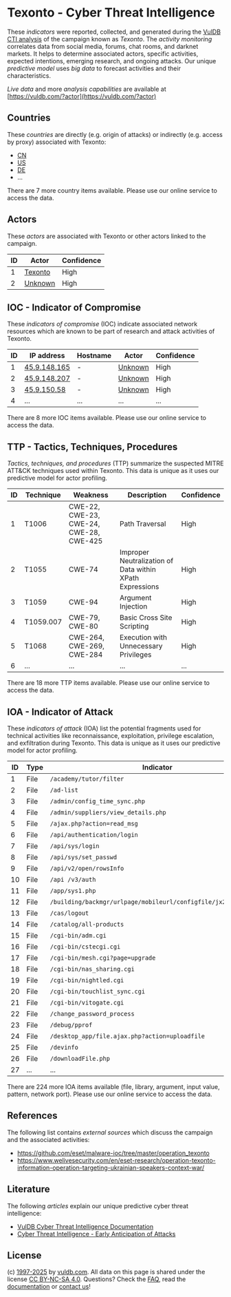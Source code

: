 # Texonto - Cyber Threat Intelligence

These _indicators_ were reported, collected, and generated during the [VulDB CTI analysis](https://vuldb.com/?kb.cti) of the campaign known as _Texonto_. The _activity monitoring_ correlates data from social media, forums, chat rooms, and darknet markets. It helps to determine associated actors, specific activities, expected intentions, emerging research, and ongoing attacks. Our unique _predictive model_ uses _big data_ to forecast activities and their characteristics.

_Live data_ and more _analysis capabilities_ are available at [https://vuldb.com/?actor](https://vuldb.com/?actor)

## Countries

These _countries_ are directly (e.g. origin of attacks) or indirectly (e.g. access by proxy) associated with Texonto:

* [CN](https://vuldb.com/?country.cn)
* [US](https://vuldb.com/?country.us)
* [DE](https://vuldb.com/?country.de)
* ...

There are 7 more country items available. Please use our online service to access the data.

## Actors

These _actors_ are associated with Texonto or other actors linked to the campaign.

ID | Actor | Confidence
-- | ----- | ----------
1 | [Texonto](https://vuldb.com/?actor.texonto) | High
2 | [Unknown](https://vuldb.com/?actor.unknown) | High

## IOC - Indicator of Compromise

These _indicators of compromise_ (IOC) indicate associated network resources which are known to be part of research and attack activities of Texonto.

ID | IP address | Hostname | Actor | Confidence
-- | ---------- | -------- | ----- | ----------
1 | [45.9.148.165](https://vuldb.com/?ip.45.9.148.165) | - | [Unknown](https://vuldb.com/?actor.unknown) | High
2 | [45.9.148.207](https://vuldb.com/?ip.45.9.148.207) | - | [Unknown](https://vuldb.com/?actor.unknown) | High
3 | [45.9.150.58](https://vuldb.com/?ip.45.9.150.58) | - | [Unknown](https://vuldb.com/?actor.unknown) | High
4 | ... | ... | ... | ...

There are 8 more IOC items available. Please use our online service to access the data.

## TTP - Tactics, Techniques, Procedures

_Tactics, techniques, and procedures_ (TTP) summarize the suspected MITRE ATT&CK techniques used within Texonto. This data is unique as it uses our predictive model for actor profiling.

ID | Technique | Weakness | Description | Confidence
-- | --------- | -------- | ----------- | ----------
1 | T1006 | CWE-22, CWE-23, CWE-24, CWE-28, CWE-425 | Path Traversal | High
2 | T1055 | CWE-74 | Improper Neutralization of Data within XPath Expressions | High
3 | T1059 | CWE-94 | Argument Injection | High
4 | T1059.007 | CWE-79, CWE-80 | Basic Cross Site Scripting | High
5 | T1068 | CWE-264, CWE-269, CWE-284 | Execution with Unnecessary Privileges | High
6 | ... | ... | ... | ...

There are 18 more TTP items available. Please use our online service to access the data.

## IOA - Indicator of Attack

These _indicators of attack_ (IOA) list the potential fragments used for technical activities like reconnaissance, exploitation, privilege escalation, and exfiltration during Texonto. This data is unique as it uses our predictive model for actor profiling.

ID | Type | Indicator | Confidence
-- | ---- | --------- | ----------
1 | File | `/academy/tutor/filter` | High
2 | File | `/ad-list` | Medium
3 | File | `/admin/config_time_sync.php` | High
4 | File | `/admin/suppliers/view_details.php` | High
5 | File | `/ajax.php?action=read_msg` | High
6 | File | `/api/authentication/login` | High
7 | File | `/api/sys/login` | High
8 | File | `/api/sys/set_passwd` | High
9 | File | `/api/v2/open/rowsInfo` | High
10 | File | `/api /v3/auth` | High
11 | File | `/app/sys1.php` | High
12 | File | `/building/backmgr/urlpage/mobileurl/configfile/jx2_config.ini` | High
13 | File | `/cas/logout` | Medium
14 | File | `/catalog/all-products` | High
15 | File | `/cgi-bin/adm.cgi` | High
16 | File | `/cgi-bin/cstecgi.cgi` | High
17 | File | `/cgi-bin/mesh.cgi?page=upgrade` | High
18 | File | `/cgi-bin/nas_sharing.cgi` | High
19 | File | `/cgi-bin/nightled.cgi` | High
20 | File | `/cgi-bin/touchlist_sync.cgi` | High
21 | File | `/cgi-bin/vitogate.cgi` | High
22 | File | `/change_password_process` | High
23 | File | `/debug/pprof` | Medium
24 | File | `/desktop_app/file.ajax.php?action=uploadfile` | High
25 | File | `/devinfo` | Medium
26 | File | `/downloadFile.php` | High
27 | ... | ... | ...

There are 224 more IOA items available (file, library, argument, input value, pattern, network port). Please use our online service to access the data.

## References

The following list contains _external sources_ which discuss the campaign and the associated activities:

* https://github.com/eset/malware-ioc/tree/master/operation_texonto
* https://www.welivesecurity.com/en/eset-research/operation-texonto-information-operation-targeting-ukrainian-speakers-context-war/

## Literature

The following _articles_ explain our unique predictive cyber threat intelligence:

* [VulDB Cyber Threat Intelligence Documentation](https://vuldb.com/?kb.cti)
* [Cyber Threat Intelligence - Early Anticipation of Attacks](https://www.scip.ch/en/?labs.20201022)

## License

(c) [1997-2025](https://vuldb.com/?kb.changelog) by [vuldb.com](https://vuldb.com/?kb.about). All data on this page is shared under the license [CC BY-NC-SA 4.0](https://creativecommons.org/licenses/by-nc-sa/4.0/). Questions? Check the [FAQ](https://vuldb.com/?kb.faq), read the [documentation](https://vuldb.com/?kb) or [contact us](https://vuldb.com/?contact)!
